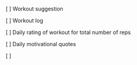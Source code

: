 [ ] Workout suggestion

[ ] Workout log

[ ] Daily rating of workout for total number of reps

[ ] Daily motivational quotes

[ ] 